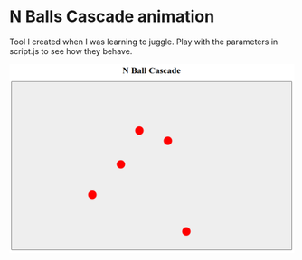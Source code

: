 # N Balls Cascade animation

Tool I created when I was learning to juggle.
Play with the parameters in script.js to see how they behave.

![](./screenshot.png?raw=true)
